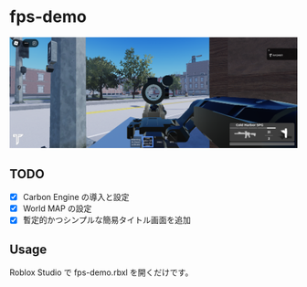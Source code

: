 # fps-demo
![fps-demo のゲーム画面](example.png "fps-demo のゲーム画面")

## TODO
- [x] Carbon Engine の導入と設定
- [x] World MAP の設定
- [x] 暫定的かつシンプルな簡易タイトル画面を追加

## Usage
Roblox Studio で fps-demo.rbxl を開くだけです。
